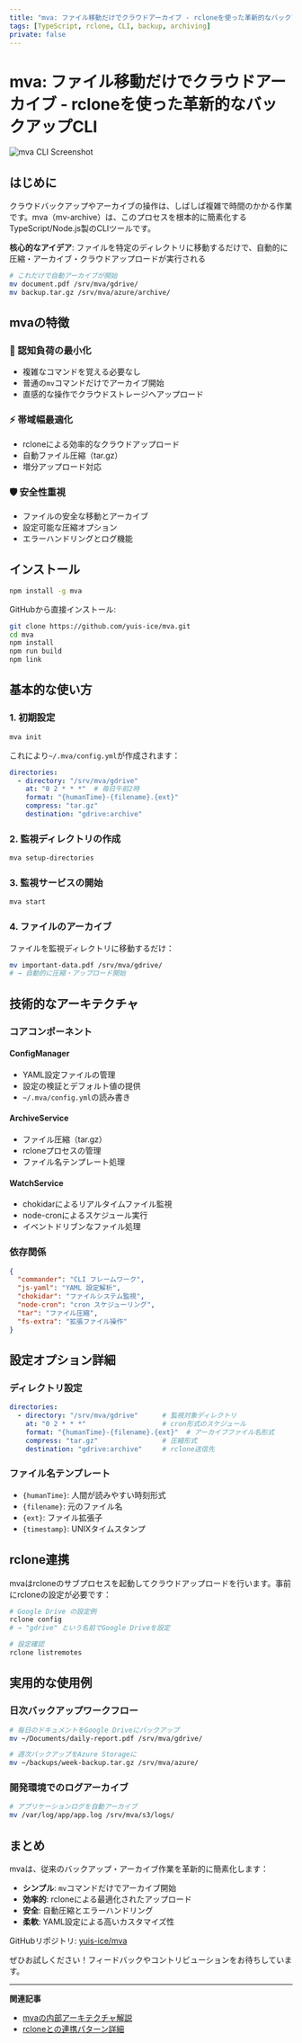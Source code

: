 ```yaml
---
title: "mva: ファイル移動だけでクラウドアーカイブ - rcloneを使った革新的なバックアップCLI"
tags: [TypeScript, rclone, CLI, backup, archiving]
private: false
---
```


# mva: ファイル移動だけでクラウドアーカイブ - rcloneを使った革新的なバックアップCLI

![mva CLI Screenshot](https://raw.githubusercontent.com/yuis-ice/mva/main/screenshot.png)

## はじめに

クラウドバックアップやアーカイブの操作は、しばしば複雑で時間のかかる作業です。mva（mv-archive）は、このプロセスを根本的に簡素化するTypeScript/Node.js製のCLIツールです。

**核心的なアイデア**: ファイルを特定のディレクトリに移動するだけで、自動的に圧縮・アーカイブ・クラウドアップロードが実行される

```bash
# これだけで自動アーカイブが開始
mv document.pdf /srv/mva/gdrive/
mv backup.tar.gz /srv/mva/azure/archive/
```

## mvaの特徴

### 🎯 認知負荷の最小化
- 複雑なコマンドを覚える必要なし
- 普通の`mv`コマンドだけでアーカイブ開始
- 直感的な操作でクラウドストレージへアップロード

### ⚡ 帯域幅最適化
- rcloneによる効率的なクラウドアップロード
- 自動ファイル圧縮（tar.gz）
- 増分アップロード対応

### 🛡️ 安全性重視
- ファイルの安全な移動とアーカイブ
- 設定可能な圧縮オプション
- エラーハンドリングとログ機能

## インストール

```bash
npm install -g mva
```

GitHubから直接インストール:
```bash
git clone https://github.com/yuis-ice/mva.git
cd mva
npm install
npm run build
npm link
```

## 基本的な使い方

### 1. 初期設定

```bash
mva init
```

これにより`~/.mva/config.yml`が作成されます：

```yaml
directories:
  - directory: "/srv/mva/gdrive"
    at: "0 2 * * *"  # 毎日午前2時
    format: "{humanTime}-{filename}.{ext}"
    compress: "tar.gz"
    destination: "gdrive:archive"
```

### 2. 監視ディレクトリの作成

```bash
mva setup-directories
```

### 3. 監視サービスの開始

```bash
mva start
```

### 4. ファイルのアーカイブ

ファイルを監視ディレクトリに移動するだけ：

```bash
mv important-data.pdf /srv/mva/gdrive/
# → 自動的に圧縮・アップロード開始
```

## 技術的なアーキテクチャ

### コアコンポーネント

#### ConfigManager
- YAML設定ファイルの管理
- 設定の検証とデフォルト値の提供
- `~/.mva/config.yml`の読み書き

#### ArchiveService
- ファイル圧縮（tar.gz）
- rcloneプロセスの管理
- ファイル名テンプレート処理

#### WatchService
- chokidarによるリアルタイムファイル監視
- node-cronによるスケジュール実行
- イベントドリブンなファイル処理

### 依存関係

```json
{
  "commander": "CLI フレームワーク",
  "js-yaml": "YAML 設定解析",
  "chokidar": "ファイルシステム監視",
  "node-cron": "cron スケジューリング",
  "tar": "ファイル圧縮",
  "fs-extra": "拡張ファイル操作"
}
```

## 設定オプション詳細

### ディレクトリ設定

```yaml
directories:
  - directory: "/srv/mva/gdrive"      # 監視対象ディレクトリ
    at: "0 2 * * *"                   # cron形式のスケジュール
    format: "{humanTime}-{filename}.{ext}"  # アーカイブファイル名形式
    compress: "tar.gz"                # 圧縮形式
    destination: "gdrive:archive"     # rclone送信先
```

### ファイル名テンプレート

- `{humanTime}`: 人間が読みやすい時刻形式
- `{filename}`: 元のファイル名
- `{ext}`: ファイル拡張子
- `{timestamp}`: UNIXタイムスタンプ

## rclone連携

mvaはrcloneのサブプロセスを起動してクラウドアップロードを行います。事前にrcloneの設定が必要です：

```bash
# Google Drive の設定例
rclone config
# → "gdrive" という名前でGoogle Driveを設定

# 設定確認
rclone listremotes
```

## 実用的な使用例

### 日次バックアップワークフロー

```bash
# 毎日のドキュメントをGoogle Driveにバックアップ
mv ~/Documents/daily-report.pdf /srv/mva/gdrive/

# 週次バックアップをAzure Storageに
mv ~/backups/week-backup.tar.gz /srv/mva/azure/
```

### 開発環境でのログアーカイブ

```bash
# アプリケーションログを自動アーカイブ
mv /var/log/app/app.log /srv/mva/s3/logs/
```

## まとめ

mvaは、従来のバックアップ・アーカイブ作業を革新的に簡素化します：

- **シンプル**: `mv`コマンドだけでアーカイブ開始
- **効率的**: rcloneによる最適化されたアップロード
- **安全**: 自動圧縮とエラーハンドリング
- **柔軟**: YAML設定による高いカスタマイズ性

GitHubリポジトリ: [yuis-ice/mva](https://github.com/yuis-ice/mva)

ぜひお試しください！フィードバックやコントリビューションをお待ちしています。

---

**関連記事**
- [mvaの内部アーキテクチャ解説](./mva-architecture.md)
- [rcloneとの連携パターン詳細](./mva-rclone-integration.md)
